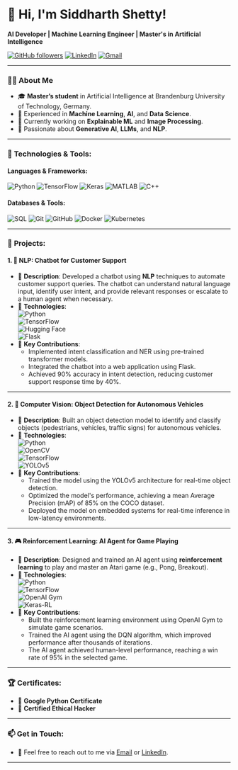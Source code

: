 # 👋 Hi, I'm **Siddharth Shetty**!  
**AI Developer | Machine Learning Engineer | Master's in Artificial Intelligence**

[![GitHub followers](https://img.shields.io/github/followers/sid7shetty?label=Follow&style=social)](https://github.com/sid7shetty) [![LinkedIn](https://img.shields.io/badge/LinkedIn-Connect-blue?style=flat&logo=linkedin)](https://www.linkedin.com/in/sid7shetty/) [![Gmail](https://img.shields.io/badge/Email-siddharth.shetty109@gmail.com-red?style=flat&logo=gmail)](mailto:siddharth.shetty109@gmail.com)

---

### 👨‍💻 About Me

- 🎓 **Master’s student** in Artificial Intelligence at Brandenburg University of Technology, Germany.
- 💼 Experienced in **Machine Learning**, **AI**, and **Data Science**.
- 🔭 Currently working on **Explainable ML** and **Image Processing**.
- 🌱 Passionate about **Generative AI**, **LLMs**, and **NLP**.

---

### 🔧 **Technologies & Tools**:


#### Languages & Frameworks:
![Python](https://img.shields.io/badge/Python-3670A0?style=flat&logo=python&logoColor=ffdd54)
![TensorFlow](https://img.shields.io/badge/TensorFlow-FF6F00?style=flat&logo=tensorflow&logoColor=white)
![Keras](https://img.shields.io/badge/Keras-D00000?style=flat&logo=keras&logoColor=white) ![MATLAB](https://img.shields.io/badge/MATLAB-0076A8?style=flat&logo=mathworks&logoColor=white) ![C++](https://img.shields.io/badge/C++-00599C?style=flat&logo=cplusplus&logoColor=white) 


#### Databases & Tools:
![SQL](https://img.shields.io/badge/SQL-003B57?style=flat&logo=postgresql&logoColor=white) ![Git](https://img.shields.io/badge/Git-F05032?style=flat&logo=git&logoColor=white) ![GitHub](https://img.shields.io/badge/GitHub-181717?style=flat&logo=github&logoColor=white) ![Docker](https://img.shields.io/badge/Docker-2496ED?style=flat&logo=docker&logoColor=white) ![Kubernetes](https://img.shields.io/badge/Kubernetes-326CE5?style=flat&logo=kubernetes&logoColor=white)  

---

### 🚀 **Projects**:

#### 1. 🔮 **NLP: Chatbot for Customer Support**
- 📝 **Description**: Developed a chatbot using **NLP** techniques to automate customer support queries. The chatbot can understand natural language input, identify user intent, and provide relevant responses or escalate to a human agent when necessary.
- 🔧 **Technologies**:  
  ![Python](https://img.shields.io/badge/Python-3670A0?style=flat&logo=python&logoColor=ffdd54)  
  ![TensorFlow](https://img.shields.io/badge/TensorFlow-FF6F00?style=flat&logo=tensorflow&logoColor=white)  
  ![Hugging Face](https://img.shields.io/badge/Hugging%20Face-FFD700?style=flat&logo=huggingface&logoColor=black)  
  ![Flask](https://img.shields.io/badge/Flask-000000?style=flat&logo=flask&logoColor=white)  
- 🎯 **Key Contributions**:
  - Implemented intent classification and NER using pre-trained transformer models.
  - Integrated the chatbot into a web application using Flask.
  - Achieved 90% accuracy in intent detection, reducing customer support response time by 40%.

---

#### 2. 🚗 **Computer Vision: Object Detection for Autonomous Vehicles**
- 📝 **Description**: Built an object detection model to identify and classify objects (pedestrians, vehicles, traffic signs) for autonomous vehicles.
- 🔧 **Technologies**:  
  ![Python](https://img.shields.io/badge/Python-3670A0?style=flat&logo=python&logoColor=ffdd54)  
  ![OpenCV](https://img.shields.io/badge/OpenCV-5C3EE8?style=flat&logo=opencv&logoColor=white)  
  ![TensorFlow](https://img.shields.io/badge/TensorFlow-FF6F00?style=flat&logo=tensorflow&logoColor=white)  
  ![YOLOv5](https://img.shields.io/badge/YOLOv5-0f0?style=flat)  
- 🎯 **Key Contributions**:
  - Trained the model using the YOLOv5 architecture for real-time object detection.
  - Optimized the model's performance, achieving a mean Average Precision (mAP) of 85% on the COCO dataset.
  - Deployed the model on embedded systems for real-time inference in low-latency environments.

---

#### 3. 🎮 **Reinforcement Learning: AI Agent for Game Playing**
- 📝 **Description**: Designed and trained an AI agent using **reinforcement learning** to play and master an Atari game (e.g., Pong, Breakout).
- 🔧 **Technologies**:  
  ![Python](https://img.shields.io/badge/Python-3670A0?style=flat&logo=python&logoColor=ffdd54)  
  ![TensorFlow](https://img.shields.io/badge/TensorFlow-FF6F00?style=flat&logo=tensorflow&logoColor=white)  
  ![OpenAI Gym](https://img.shields.io/badge/OpenAI%20Gym-008080?style=flat&logo=openai)  
  ![Keras-RL](https://img.shields.io/badge/Keras--RL-D00000?style=flat&logo=keras&logoColor=white)  
- 🎯 **Key Contributions**:
  - Built the reinforcement learning environment using OpenAI Gym to simulate game scenarios.
  - Trained the AI agent using the DQN algorithm, which improved performance after thousands of iterations.
  - The AI agent achieved human-level performance, reaching a win rate of 95% in the selected game.

---

### 🏆 **Certificates**:

- 📜 **Google Python Certificate**  
- 🔐 **Certified Ethical Hacker**

---



### 📫 **Get in Touch**:

- 💌 Feel free to reach out to me via [Email](mailto:siddharth.shetty109@gmail.com) or [LinkedIn](https://www.linkedin.com/in/sid7shetty/).

---
